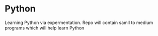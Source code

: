 # Python
Learning Python via expermentation.
Repo will contain samll to medium programs which will help learn Python
